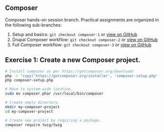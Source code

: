 ## Composer
Composer hands-on session branch. Practical assignments are organized in the following sub-branches:

1. Setup and basics: `git checkout composer-1` or [view on GitHub](https://github.com/nuvoleweb/training/tree/composer-1)
2. Drupal Composer workflow: `git checkout composer-2` or [view on GitHub](https://github.com/nuvoleweb/training/tree/composer-2)
3. Full Composer workflow: `git checkout composer-3` or [view on GitHub](https://github.com/nuvoleweb/training/tree/composer-3)

## Exercise 1: Create a new Composer project.

```bash
# Install composer as per https://getcomposer.org/download/
php -r "copy('https://getcomposer.org/installer', 'composer-setup.php');"
php composer-setup.php

# Move to system-wide location.
sudo mv composer.phar /usr/local/bin/composer

# Create empty directory.
mkdir my-composer-project
cd my-composer-project

# Create new project by requiring a package.
composer require twig/twig
```
